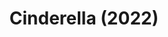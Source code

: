 ---
title: Cinderella (2022)
publishDate: 0000-00-00
img: /assets/cinderella/cinderella-1.jpg
img_2: /assets/cinderella/cinderella-2.jpg
img_3: /assets/cinderella/cinderella-3.jpg
img_alt: A forest scene lit in purple
description: |
  When designing this show, we wanted to approach color in a fantastic and magical way.  We were able to acheive this by using purples, blues, and other "magical" colors.
tags:
  - Assistant Lighting Designer
  - ETC Eos
---